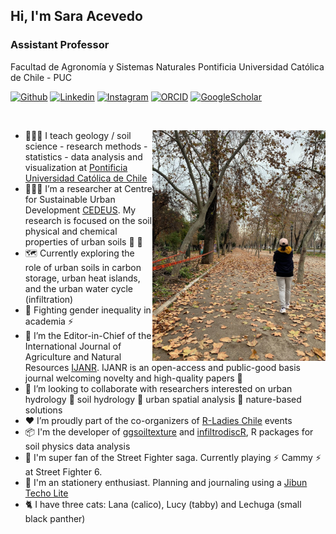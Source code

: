 <!-- Your title -->
## Hi, I'm Sara Acevedo
### Assistant Professor
Facultad de Agronomía y Sistemas Naturales
Pontificia Universidad Católica de Chile - PUC
<!-- Your badges
You can use the website to generate badges: https://shields.io/
-->

[![Github](https://img.shields.io/badge/GitHub-100000?style=for-the-badge&logo=github&logoColor=white)](https://github.com/Saryace)
[![Linkedin](https://img.shields.io/badge/LinkedIn-0077B5?style=for-the-badge&logo=linkedin&logoColor=white)](https://www.linkedin.com/in/sara-acevedo-a5a869295/)
[![Instagram](https://img.shields.io/badge/Instagram-E4405F?style=for-the-badge&logo=instagram&logoColor=white)](https://www.instagram.com/soilbiophysicsgirls/)
[![ORCID](https://img.shields.io/badge/orcid-A6CE39?style=for-the-badge&logo=orcid&logoColor=white
)](https://orcid.org/0000-0003-3203-2106)
[![GoogleScholar](https://img.shields.io/badge/Google_Scholar-4285F4?style=for-the-badge&logo=google-scholar&logoColor=white)](https://scholar.google.com/citations?user=WJqqnIQAAAAJ&hl=en)

&nbsp;
<!-- Any image aligned to the right. Beware the width -->
<img width="55%" align="right" alt="Github" src="https://github.com/Saryace/Saryace/blob/master/c34911f9-7f1e-44e3-9c6f-50eb04f9a494.jpeg?raw=true" />

- 👩🏽‍🏫 I teach geology / soil science - research methods - statistics - data analysis and visualization at [Pontificia Universidad Católica de Chile](https://agronomia.uc.cl/)
- 👩🏽‍💻 I’m a researcher at Centre for Sustainable Urban Development [CEDEUS](https://cedeus.cl/). My research is focused on the soil physical and chemical properties of urban soils 🌱 🏢
- 🗺️ Currently exploring the role of urban soils in carbon storage, urban heat islands, and the urban water cycle (infiltration)
- 👭 Fighting gender inequality in academia ⚡
- 🌱 I’m the Editor-in-Chief of the International Journal of Agriculture and Natural Resources [IJANR](https://ojs.uc.cl/index.php/ijanr/index). IJANR is an open-access and public-good basis journal welcoming novelty and high-quality papers 📝
- 👯 I’m looking to collaborate with researchers interested on urban hydrology 🤝 soil hydrology 🤝 urban spatial analysis 🤝 nature-based solutions
- ❤️ I’m proudly part of the co-organizers of [R-Ladies Chile](https://www.meetup.com/es-ES/rladies-scl/) events
- 📦 I'm the developer of [ggsoiltexture](https://github.com/Saryace/ggsoiltexture) and [infiltrodiscR](https://github.com/biofisicasuelos/infiltrodiscR), R packages for soil physics data analysis
- 🥊 I'm super fan of the Street Fighter saga. Currently playing ⚡ Cammy ⚡ at Street Fighter 6.
- 📝 I'm an stationery enthusiast. Planning and journaling using a [Jibun Techo Lite](https://www.kokuyo.com/en/products/jibun_techo/lineup/lite.html)
- 🐈 I have three cats: Lana (calico), Lucy (tabby) and Lechuga (small black panther)






